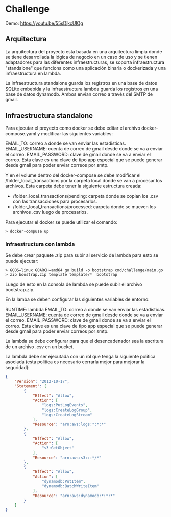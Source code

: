# Challenge

Demo: https://youtu.be/55sDjkcUlOg

## Arquitectura

La arquitectura del proyecto esta basada en una arquitectura limpia donde se tiene desarrollada la lógica de negocio en un caso de uso y se tienen adaptadores para las diferentes infraestructuras, se soporta infraestructura "standalone" que funciona como una aplicación binaria o dockerizada y una infraestructura en lambda.

La infraestructura standalone guarda los registros en una base de datos SQLite embebida y la infraestructura lambda guarda los registros en una base de datos dynamodb. Ambos envian correo a través del SMTP de gmail.

## Infraestructura standalone

Para ejecutar el proyecto como docker se debe editar el archivo docker-compose.yaml y modificar las siguientes variables:

EMAIL_TO: correo a donde se van enviar las estadisticas.
EMAIL_USERNAME: cuenta de correo de gmail desde donde se va a enviar el correo.
EMAIL_PASSWORD: clave de gmail donde se va a enviar el correo. Esta clave es una clave de tipo app especial que se puede generar desde gmail para poder enviar correos por smtp.

Y en el volume dentro del docker-compose se debe modificar el /folder_local_transactions por la carpeta local donde se van a procesar los archivos. Esta carpeta debe tener la siguiente estructura creada:

- /folder_local_transactions/pending: carpeta donde se copian los .csv con las transacciones para procesarlos.
- /folder_local_transactions/processed: carpeta donde se mueven los archivos .csv luego de procesarlos.

Para ejecutar el docker se puede utilizar el comando: 

```console
> docker-compuse up
```

### Infraestructura con lambda

Se debe crear paquete .zip para subir al servicio de lambda para esto se puede ejecutar:

```console
> GOOS=linux GOARCH=amd64 go build -o bootstrap cmd/challenge/main.go
> zip boostrap.zip template template/*  bootstrap
```

Luego de esto en la consola de lambda se puede subir el archivo bootstrap.zip.

En la lamba se deben configurar las siguientes variables de entorno:

RUNTIME: lambda
EMAIL_TO: correo a donde se van enviar las estadisticas.
EMAIL_USERNAME: cuenta de correo de gmail desde donde se va a enviar el correo.
EMAIL_PASSWORD: clave de gmail donde se va a enviar el correo. Esta clave es una clave de tipo app especial que se puede generar desde gmail para poder enviar correos por smtp.

La lambda se debe configurar para que el desencadenador sea la escritura de un archivo .csv en un bucket.

La lambda debe ser ejecutada con un rol que tenga la siguiente politica asociada (esta politica es necesario cerrarla mejor para mejorar la seguridad):

```json
{
    "Version": "2012-10-17",
    "Statement": [
        {
            "Effect": "Allow",
            "Action": [
                "logs:PutLogEvents",
                "logs:CreateLogGroup",
                "logs:CreateLogStream"
            ],
            "Resource": "arn:aws:logs:*:*:*"
        },
        {
            "Effect": "Allow",
            "Action": [
                "s3:GetObject"
            ],
            "Resource": "arn:aws:s3:::*/*"
        },
        {
            "Effect": "Allow",
            "Action": [
                "dynamodb:PutItem",
                "dynamodb:BatchWriteItem"
            ],
            "Resource": "arn:aws:dynamodb:*:*:*"
        }
    ]
}
```